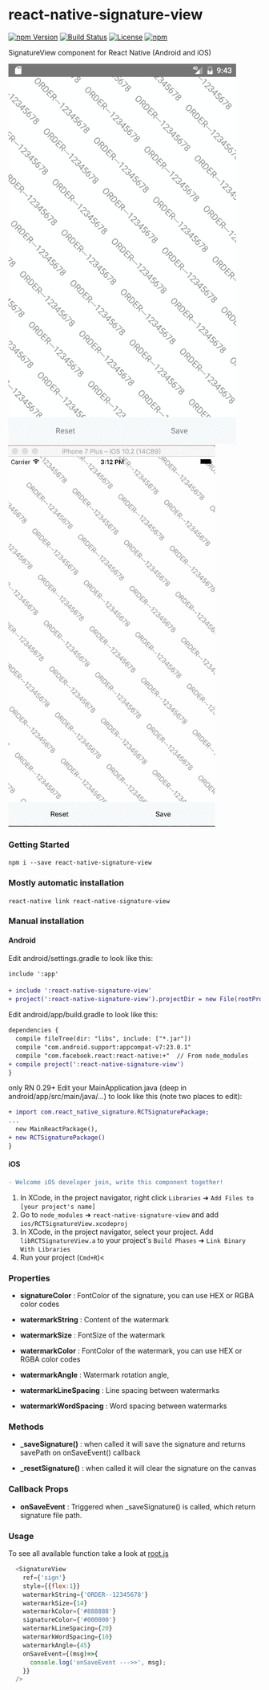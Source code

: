 # react-native-signature-view

[![npm Version](https://img.shields.io/npm/v/react-native-signature-view.svg)](https://www.npmjs.com/package/react-native-signature-view)
[![Build Status](https://travis-ci.org/zoomyu/react-native-signature-view.svg?branch=master)](https://travis-ci.org/zoomyu/react-native-signature-view)
[![License](https://img.shields.io/npm/l/react-native-signature-view.svg)](https://www.npmjs.com/package/react-native-signature-view)
[![npm](https://img.shields.io/npm/dt/react-native-signature-view.svg)](https://npmjs.org/package/react-native-signature-view "View this project on npm")

 SignatureView component for React Native (Android and iOS)

 ![Android](docs/gifs/android.gif)   ![iOS](docs/gifs/ios.gif)

### Getting Started

`npm i --save react-native-signature-view`

### Mostly automatic installation

`react-native link react-native-signature-view`
### Manual installation
#### Android
Edit android/settings.gradle to look like this:

```diff
include ':app'

+ include ':react-native-signature-view'
+ project(':react-native-signature-view').projectDir = new File(rootProject.projectDir, '../node_modules/react-native-signature-view/android')
```

Edit android/app/build.gradle to look like this:
```diff
dependencies {
  compile fileTree(dir: "libs", include: ["*.jar"])
  compile "com.android.support:appcompat-v7:23.0.1"
  compile "com.facebook.react:react-native:+"  // From node_modules
+ compile project(':react-native-signature-view')
}
```

only RN 0.29+ Edit your MainApplication.java (deep in android/app/src/main/java/...) to look like this (note two places to edit):
```diff
+ import com.react_native_signature.RCTSignaturePackage;
...
  new MainReactPackage(),
+ new RCTSignaturePackage()
}
```

#### iOS
```diff
- Welcome iOS developer join, write this component together!
```

1. In XCode, in the project navigator, right click `Libraries` ➜ `Add Files to [your project's name]`
2. Go to `node_modules` ➜ `react-native-signature-view` and add `ios/RCTSignatureView.xcodeproj`
3. In XCode, in the project navigator, select your project. Add `libRCTSignatureView.a` to your project's `Build Phases` ➜ `Link Binary With Libraries`
4. Run your project (`Cmd+R`)<


### Properties

+ **signatureColor** : FontColor of the signature, you can use HEX or RGBA color codes

+ **watermarkString** : Content of the watermark

+ **watermarkSize** : FontSize of the watermark

+ **watermarkColor** : FontColor of the watermark, you can use HEX or RGBA color codes

+ **watermarkAngle** : Watermark rotation angle,

+ **watermarkLineSpacing** : Line spacing between watermarks

+ **watermarkWordSpacing** : Word spacing between watermarks

### Methods

+ **_saveSignature()** : when called it will save the signature and returns savePath on onSaveEvent() callback

+ **_resetSignature()** : when called it will clear the signature on the canvas

### Callback Props

+ **onSaveEvent** : Triggered when _saveSignature() is called, which return signature file path.

### Usage

To see all available function take a look at [root.js](https://github.com/zoomyu/react-native-signature-view/blob/master/example/src/root.js#L26)

```js
  <SignatureView
    ref={'sign'}
    style={{flex:1}}
    watermarkString={'ORDER--12345678'}
    watermarkSize={14}
    watermarkColor={'#888888'}
    signatureColor={'#000000'}
    watermarkLineSpacing={20}
    watermarkWordSpacing={10}
    watermarkAngle={45}
    onSaveEvent={(msg)=>{
      console.log('onSaveEvent --->>', msg);
    }}
  />
```
